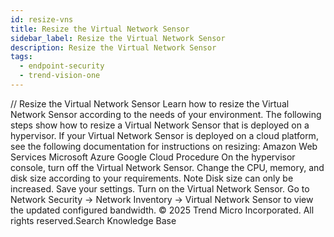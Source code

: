 ```yaml
---
id: resize-vns
title: Resize the Virtual Network Sensor
sidebar_label: Resize the Virtual Network Sensor
description: Resize the Virtual Network Sensor
tags:
  - endpoint-security
  - trend-vision-one
---
```


/*<![CDATA[*/ $('#title').html($('meta[name=map-description]').attr('content')); /*]]>*/ Resize the Virtual Network Sensor Learn how to resize the Virtual Network Sensor according to the needs of your environment. The following steps show how to resize a Virtual Network Sensor that is deployed on a hypervisor. If your Virtual Network Sensor is deployed on a cloud platform, see the following documentation for instructions on resizing: Amazon Web Services Microsoft Azure Google Cloud Procedure On the hypervisor console, turn off the Virtual Network Sensor. Change the CPU, memory, and disk size according to your requirements. Note Disk size can only be increased. Save your settings. Turn on the Virtual Network Sensor. Go to Network Security → Network Inventory → Virtual Network Sensor to view the updated configured bandwidth. © 2025 Trend Micro Incorporated. All rights reserved.Search Knowledge Base